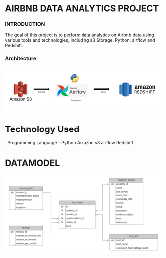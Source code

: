 # AIRBNB DATA ANALYTICS PROJECT

### INTRODUCTION
The goal of this project is to perform data analytics on Airbnb data using various tools and technologies, including s3 Storage, Python, airflow and Redshift.

### Architecture
![Architechture](airbnb_architechture.jpeg)

# Technology Used
 . Programming Language - Python
Amazon s3
airflow
Redshift


# DATAMODEL
![DATAMODEL](Airbnb_datamodel.jpeg)
